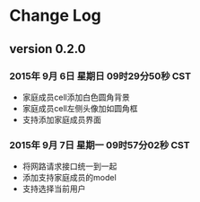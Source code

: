 # Change Log

## version 0.2.0
### 2015年 9月 6日 星期日 09时29分50秒 CST
* 家庭成员cell添加白色圆角背景
* 家庭成员cell左侧头像加如圆角框
* 支持添加家庭成员界面

### 2015年 9月 7日 星期一 09时57分02秒 CST
* 将网路请求接口统一到一起
* 添加支持家庭成员的model
* 支持选择当前用户

